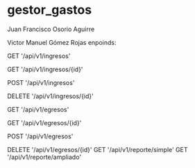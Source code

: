 # gestor_gastos


Juan Francisco Osorio Aguirre

Victor Manuel Gómez Rojas
enpoinds:

GET '/api/v1/ingresos'

GET '/api/v1/ingresos/{id}'

POST '/api/v1/ingresos'

DELETE '/api/v1/ingresos/{id}'

GET '/api/v1/egresos'

GET '/api/v1/egresos/{id}'

POST '/api/v1/egresos'

DELETE '/api/v1/egresos/{id}'
GET '/api/v1/reporte/simple'
GET '/api/v1/reporte/ampliado'
